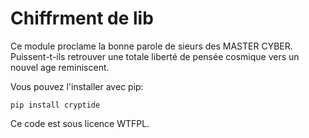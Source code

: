 Chiffrment de lib
========================================================

Ce module proclame la bonne parole de sieurs des MASTER CYBER. Puissent-t-ils
retrouver une totale liberté de pensée cosmique vers un nouvel age
reminiscent.

Vous pouvez l'installer avec pip:

    pip install cryptide

Ce code est sous licence WTFPL.
